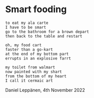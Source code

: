 # Smart fooding

```poem
to eat my ala carte
I have to be smart
go to the bathroom for a brown depart
then back to the table and restart

oh, my food cart
faster than a go-kart
at the end of my bottom part
errupts in an explosive farrt

my toilet from walmart
now painted with my shart
from the bottom of my heart
I call it cermaic art
```

Daniel Leppänen, 4th November 2022
